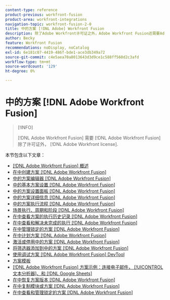 ```yaml
---
content-type: reference
product-previous: workfront-fusion
product-area: workfront-integrations
navigation-topic: workfront-fusion-2-0
title: 中的方案 [!DNL Adobe] Workfront Fusion
description: 除了Adobe Workfront许可证之外，Adobe Workfront Fusion还需要Adobe Workfront Fusion许可证。
author: Becky
feature: Workfront Fusion
recommendations: noDisplay, noCatalog
exl-id: 6e181c07-4419-486f-bde1-ace3db349a72
source-git-commit: c4e5aea70a8013643d3d9ce1c588ff560d2c3afd
workflow-type: tm+mt
source-wordcount: '129'
ht-degree: 0%

---
```


# 中的方案 [!DNL Adobe Workfront Fusion]

>[!INFO]
>
>[!DNL Adobe Workfront Fusion] 需要 [!DNL Adobe Workfront Fusion] 除了许可证外， [!DNL Adobe Workfront license].

本节包含以下文章：

* [[!DNL Adobe Workfront Fusion] 概述](../../workfront-fusion/scenarios/scenario-overview.md)
* [在中创建方案 [!DNL Adobe Workfront Fusion]](../../workfront-fusion/scenarios/create-a-scenario.md)
* [中的方案编辑器 [!DNL Adobe Workfront Fusion]](../../workfront-fusion/scenarios/scenario-editor.md)
* [中的基本方案设置 [!DNL Adobe Workfront Fusion]](../../workfront-fusion/scenarios/basic-scenario-settings.md)
* [中的方案设置面板 [!DNL Adobe Workfront Fusion]](../../workfront-fusion/scenarios/scenario-settings-panel.md)
* [中的方案详细信息 [!DNL Adobe Workfront Fusion]](../../workfront-fusion/scenarios/scenario-detail.md)
* [中的方案执行流程 [!DNL Adobe Workfront Fusion]](../../workfront-fusion/scenarios/scenario-execution-flow.md)
* [场景执行、周期和阶段 [!DNL Adobe Workfront Fusion]](../../workfront-fusion/scenarios/scenario-execution-cycles-phases.md)
* [在中查看方案的执行历史记录 [!DNL Adobe Workfront Fusion]](../../workfront-fusion/scenarios/view-scenario-execution-history.md)
* [在中查看和解决未完成的执行 [!DNL Adobe Workfront Fusion]](../../workfront-fusion/scenarios/view-and-resolve-incomplete-executions.md)
* [在中管理锁定的方案 [!DNL Adobe Workfront Fusion]](../../workfront-fusion/scenarios/view-and-manage-locked-scenarios.md)
* [在中计划方案 [!DNL Adobe Workfront Fusion]](../../workfront-fusion/scenarios/schedule-a-scenario.md)
* [激活或停用中的方案 [!DNL Adobe Workfront Fusion]](../../workfront-fusion/scenarios/activate-or-inactivate-scenario.md)
* [将筛选器添加到中的方案 [!DNL Adobe Workfront Fusion]](../../workfront-fusion/scenarios/add-a-filter-to-a-scenario.md)
* [使用调试方案 [!DNL Adobe Workfront Fusion] DevTool](../../workfront-fusion/scenarios/debug-scenarios-with-dev-tool.md)
* [方案模板](../../workfront-fusion/scenarios/templates/fusion-templates.md)
* [[!DNL Adobe Workfront Fusion] 方案示例：连接电子邮件， [!UICONTROL 文本分析器]、和 [!DNL Google Sheets]](../../workfront-fusion/scenarios/example-connect-email-text-parser-gsheets.md)
* [在中恢复方案版本 [!DNL Adobe Workfront Fusion]](../../workfront-fusion/scenarios/restore-a-scenario-version.md)
* [在中复制模块或方案 [!DNL Adobe Workfront Fusion]](../../workfront-fusion/scenarios/copy-modules-or-scenarios.md)
* [在中查看和管理锁定的方案 [!DNL Adobe Workfront Fusion]](../../workfront-fusion/scenarios/view-and-manage-locked-scenarios.md)
